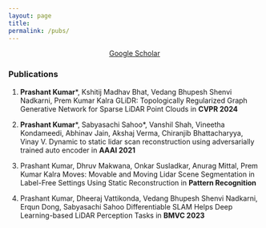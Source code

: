 ```yaml
---
layout: page
title: 
permalink: /pubs/
---
```


<p align="center">
<a href = "https://scholar.google.com/citations?user=OPyjQHwAAAAJ&hl=en">Google Scholar</a>
</p>


### Publications

1. **Prashant Kumar**\*, Kshitij Madhav Bhat, Vedang Bhupesh Shenvi Nadkarni, Prem Kumar Kalra GLiDR: Topologically Regularized Graph Generative Network for Sparse LiDAR Point Clouds in **CVPR 2024**

2. **Prashant Kumar**\*, Sabyasachi Sahoo\*, Vanshil Shah, Vineetha Kondameedi, Abhinav Jain, Akshaj Verma, Chiranjib Bhattacharyya, Vinay V. Dynamic to static lidar scan reconstruction using adversarially trained auto encoder in **AAAI 2021**
   
3. Prashant Kumar, Dhruv Makwana, Onkar Susladkar, Anurag Mittal, Prem Kumar Kalra Moves: Movable and Moving Lidar Scene Segmentation in Label-Free Settings Using Static Reconstruction in **Pattern Recognition**

4. Prashant Kumar, Dheeraj Vattikonda, Vedang Bhupesh Shenvi Nadkarni, Erqun Dong, Sabyasachi Sahoo Differentiable SLAM Helps Deep Learning-based LiDAR Perception Tasks in **BMVC 2023**





